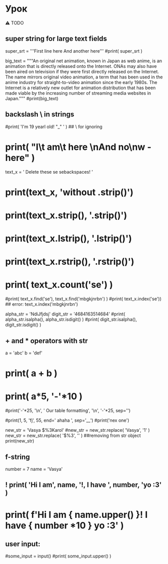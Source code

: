 # Урок


⚠️
TODO

## super string for large text fields
super_srt = '''First line here
And another here'''
#print( super_srt )

big_text = """An original net animation, known in Japan as web anime, is an animation that is directly released onto the Internet. ONAs may also have been aired on television if they were first directly
 released on the Internet. The name mirrors original video animation, a term that has been used in the anime industry for straight-to-video animation since the early 1980s. The Internet is a relatively
  new outlet for animation distribution that has been made viable by the increasing number of streaming media websites in Japan."""
#print(big_text)

## backslash \ in strings 
#print( 'I\'m 19 yearl old! \"_\" ' )  ## \ for ignoring 
# print( "I\t am\t here \nAnd no\nw - here" )

text_x = '    Delete these se sebackspaces!     '
# print(text_x, 'without .strip()')
# print(text_x.strip(),  '.strip()') 
# print(text_x.lstrip(),  '.lstrip()')
# print(text_x.rstrip(),  '.rstrip()')

# print( text_x.count('se') )
#print( text_x.find('se'), text_x.find('mbgkjnrbn') )
#print( text_x.index('se')) ## error:  text_x.index('mbgkjnrbn') 

alpha_str = 'NdiJfjdsj'
digit_str = '4684163514684'
#print( alpha_str.isalpha(), alpha_str.isdigit() )
#print( digit_str.isalpha(), digit_str.isdigit() )


## + and * operators with str
a = 'abc'
b = 'def'
# print( a + b )
# print( a*5, '-'*10 )
#print('-'*25, '\n', '  Our table formatting', '\n', '-'*25, sep='')

#print(1, 5, 'fj', 55, end=' ahaha ', sep='__')
#print('nex one')


new_str = 'Vasya $%3Karol'
#new_str = new_str.replace( 'Vasya', '1' )
new_str = new_str.replace( '$%3', '' )  ##removing from str object
print(new_str)


## f-string 
number = 7
name = 'Vasya'
## ! print( 'Hi I am', name, '!, I have ', number, 'yo :3' )
# print( f'Hi I am { name.upper() }! I have { number *10 } yo :3' )


## user input: 
#some_input = input()
#print( some_input.upper() )
